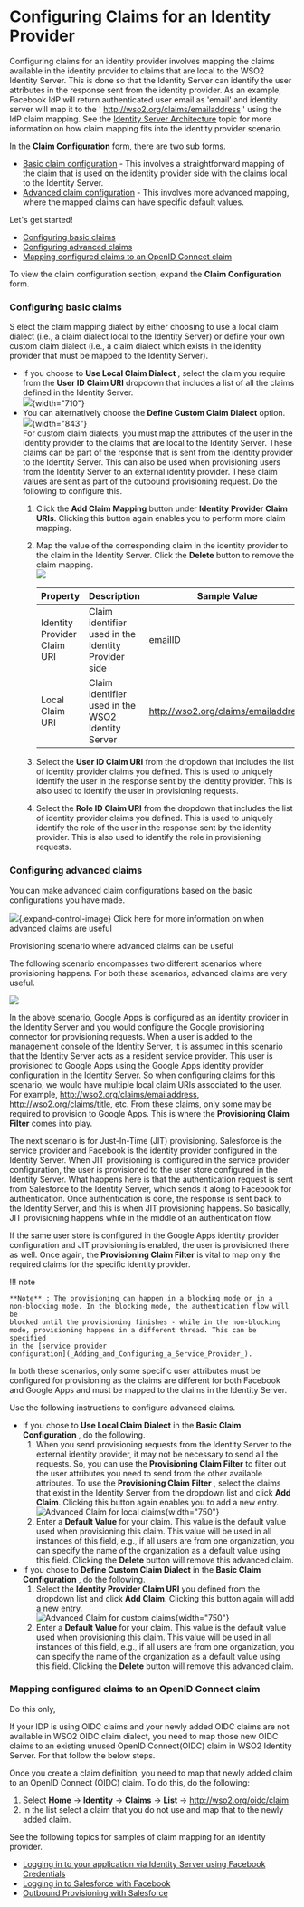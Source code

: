 # Configuring Claims for an Identity Provider

Configuring claims for an identity provider involves mapping the claims
available in the identity provider to claims that are local to the WSO2
Identity Server. This is done so that the Identity Server can identify
the user attributes in the response sent from the identity provider. As
an example, Facebook IdP will return authenticated user email as 'email'
and identity server will map it to the '
http://wso2.org/claims/emailaddress ' using the IdP claim mapping. See
the [Identity Server Architecture](_Architecture_) topic for more
information on how claim mapping fits into the identity provider
scenario.

In the **Claim Configuration** form, there are two sub forms.

-   [Basic claim
    configuration](#ConfiguringClaimsforanIdentityProvider-Configuringbasicclaims) -
    This involves a straightforward mapping of the claim that is used on
    the identity provider side with the claims local to the Identity
    Server.
-   [Advanced claim
    configuration](#ConfiguringClaimsforanIdentityProvider-Configuringadvancedclaims) -
    This involves more advanced mapping, where the mapped claims can
    have specific default values.

Let's get started!

-   [Configuring basic
    claims](#ConfiguringClaimsforanIdentityProvider-Configuringbasicclaims)
-   [Configuring advanced
    claims](#ConfiguringClaimsforanIdentityProvider-Configuringadvancedclaims)
-   [Mapping configured claims to an OpenID Connect
    claim](#ConfiguringClaimsforanIdentityProvider-MappingconfiguredclaimstoanOpenIDConnectclaim)

To view the claim configuration section, expand the **Claim
Configuration** form.

### Configuring basic claims

S elect the claim mapping dialect by either choosing to use a local
claim dialect (i.e., a claim dialect local to the Identity Server) or
define your own custom claim dialect (i.e., a claim dialect which exists
in the identity provider that must be mapped to the Identity Server).

-   If you choose to **Use Local Claim Dialect** , select the claim you
    require from the **User ID Claim URI** dropdown that includes a list
    of all the claims defined in the Identity Server.  
    ![](attachments/103329700/103329701.png){width="710"}  
-   You can alternatively choose the **Define Custom Claim Dialect**
    option.  
    ![](attachments/103329700/103329702.png){width="843"}  
    For custom claim dialects, you must map the attributes of the user
    in the identity provider to the claims that are local to the
    Identity Server. These claims can be part of the response that is
    sent from the identity provider to the Identity Server. This can
    also be used when provisioning users from the Identity Server to an
    external identity provider. These claim values are sent as part of
    the outbound provisioning request. Do the following to configure
    this.  
    1.  Click the **Add Claim Mapping** button under **Identity Provider
        Claim URIs**. Clicking this button again enables you to perform
        more claim mapping.
    2.  Map the value of the corresponding claim in the identity
        provider to the claim in the Identity Server. Click the
        **Delete** button to remove the claim mapping.  
        ![](attachments/103329700/103329704.png)

        | Property                    | Description                                         | Sample Value                          |
        |-----------------------------|-----------------------------------------------------|---------------------------------------|
        | Identity Provider Claim URI | Claim identifier used in the Identity Provider side | emailID                               |
        | Local Claim URI             | Claim identifier used in the WSO2 Identity Server   | <http://wso2.org/claims/emailaddress> |

    3.  Select the **User ID Claim URI** from the dropdown that includes
        the list of identity provider claims you defined. This is used
        to uniquely identify the user in the response sent by the
        identity provider. This is also used to identify the user in
        provisioning requests.
    4.  Select the **Role ID Claim URI** from the dropdown that includes
        the list of identity provider claims you defined. This is used
        to uniquely identify the role of the user in the response sent
        by the identity provider. This is also used to identify the role
        in provisioning requests.  

### Configuring advanced claims

You can make advanced claim configurations based on the basic
configurations you have made.

![](images/icons/grey_arrow_down.png){.expand-control-image} Click here
for more information on when advanced claims are useful

Provisioning scenario where advanced claims can be useful

The following scenario encompasses two different scenarios where
provisioning happens. For both these scenarios, advanced claims are very
useful.

![](attachments/103329700/103329703.png)

In the above scenario, Google Apps is configured as an identity provider
in the Identity Server and you would configure the Google provisioning
connector for provisioning requests. When a user is added to the
management console of the Identity Server, it is assumed in this
scenario that the Identity Server acts as a resident service provider.
This user is provisioned to Google Apps using the Google Apps identity
provider configuration in the Identity Server. So when configuring
claims for this scenario, we would have multiple local claim URIs
associated to the user. For example,
http://wso2.org/claims/emailaddress, http://wso2.org/claims/title, etc.
From these claims, only some may be required to provision to Google
Apps. This is where the **Provisioning Claim Filter** comes into play.

The next scenario is for Just-In-Time (JIT) provisioning. Salesforce is
the service provider and Facebook is the identity provider configured in
the Identity Server. When JIT provisioning is configured in the service
provider configuration, the user is provisioned to the user store
configured in the Identity Server. What happens here is that the
authentication request is sent from Salesforce to the Identity Server,
which sends it along to Facebook for authentication. Once authentication
is done, the response is sent back to the Identity Server, and this is
when JIT provisioning happens. So basically, JIT provisioning happens
while in the middle of an authentication flow.

If the same user store is configured in the Google Apps identity
provider configuration and JIT provisioning is enabled, the user is
provisioned there as well. Once again, the **Provisioning Claim Filter**
is vital to map only the required claims for the specific identity
provider.

!!! note
    
    **Note** : The provisioning can happen in a blocking mode or in a
    non-blocking mode. In the blocking mode, the authentication flow will be
    blocked until the provisioning finishes - while in the non-blocking
    mode, provisioning happens in a different thread. This can be specified
    in the [service provider
    configuration](_Adding_and_Configuring_a_Service_Provider_).
    

In both these scenarios, only some specific user attributes must be
configured for provisioning as the claims are different for both
Facebook and Google Apps and must be mapped to the claims in the
Identity Server.

Use the following instructions to configure advanced claims.

-   If you chose to **Use Local Claim Dialect** in the **Basic Claim
    Configuration** , do the following.
    1.  When you send provisioning requests from the Identity Server to
        the external identity provider, it may not be necessary to send
        all the requests. So, you can use the **Provisioning Claim
        Filter** to filter out the user attributes you need to send from
        the other available attributes. To use the **Provisioning Claim
        Filter** , select the claims that exist in the Identity Server
        from the dropdown list and click **Add Claim**. Clicking this
        button again enables you to add a new entry.  
        ![Advanced Claim for local
        claims](attachments/103329700/103329707.png "Advanced Claim for local claims"){width="750"}
    2.  Enter a **Default Value** for your claim. This value is the
        default value used when provisioning this claim. This value will
        be used in all instances of this field, e.g., if all users are
        from one organization, you can specify the name of the
        organization as a default value using this field. Clicking the
        **Delete** button will remove this advanced claim.
-   If you chose to **Define Custom Claim Dialect** in the **Basic Claim
    Configuration** , do the following.
    1.  Select the **Identity Provider Claim URI** you defined from the
        dropdown list and click **Add Claim**. Clicking this button
        again will add a new entry.  
        ![Advanced Claim for custom
        claims](attachments/103329700/103329708.png "Advanced Claim for custom claims"){width="750"}
    2.  Enter a **Default Value** for your claim. This value is the
        default value used when provisioning this claim. This value will
        be used in all instances of this field, e.g., if all users are
        from one organization, you can specify the name of the
        organization as a default value using this field. Clicking the
        **Delete** button will remove this advanced claim.

### Mapping configured claims to an OpenID Connect claim

Do this only,

If your IDP is using OIDC claims and your newly added OIDC claims are
not available in WSO2 OIDC claim dialect, you need to map those new OIDC
claims to an existing unused OpenID Connect(OIDC) claim in WSO2 Identity
Server. For that follow the below steps.

Once you create a claim definition, you need to map that newly added
claim to an OpenID Connect (OIDC) claim. To do this, do the following:

1.  Select **Home** -\> **Identity** -\> **Claims** -\> **List** -\>
    http://wso2.org/oidc/claim
2.  In the list select a claim that you do not use and map that to the
    newly added claim.

See the following topics for samples of claim mapping for an identity
provider.

-   [Logging in to your application via Identity Server using Facebook
    Credentials](_Logging_in_to_your_application_via_Identity_Server_using_Facebook_Credentials_)
-   [Logging in to Salesforce with
    Facebook](_Logging_in_to_Salesforce_with_Facebook_)
-   [Outbound Provisioning with
    Salesforce](_Outbound_Provisioning_with_Salesforce_)
